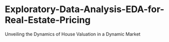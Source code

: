 # Exploratory-Data-Analysis-EDA-for-Real-Estate-Pricing
 Unveiling the Dynamics of House Valuation in a Dynamic Market
